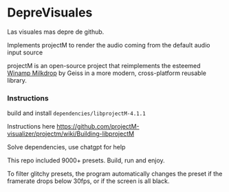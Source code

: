 # DepreVisuales
Las visuales mas depre de github.

Implements projectM to render the audio coming from the default audio input source

projectM is an open-source project that reimplements the
esteemed [Winamp Milkdrop](https://en.wikipedia.org/wiki/MilkDrop) by Geiss in a more modern, cross-platform reusable
library.


### Instructions

build and install `dependencies/libprojectM-4.1.1`

Instructions here https://github.com/projectM-visualizer/projectm/wiki/Building-libprojectM


Solve dependencies, use chatgpt for help

This repo included 9000+ presets. Build, run and enjoy.

To filter glitchy presets, the program automatically changes the preset if the framerate drops below 30fps, or if the screen is all black.




